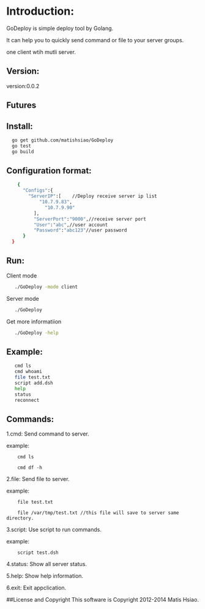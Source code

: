 # Introduction:
  GoDeploy is simple deploy tool by Golang.
  
  It can help you to quickly send command or file to your server groups.
  
  one client wtih mutli server.
  
## Version:

version:0.0.2

## Futures

  
  
## Install:
```sh
  go get github.com/matishsiao/GoDeploy
  go test
  go build
```

## Configuration format:
```sh
    {
	  "Configs":{
	  	"ServerIP":[	//Deploy receive server ip list		
  			"10.7.9.83",
			  "10.7.9.90"
		  ],
		  "ServerPort":"9000",//receive server port
		  "User":"abc",//user account
		  "Password":"abc123"//user password
	  }
  }
```

## Run:

   Client mode
```sh
   ./GoDeploy -mode client
```

   Server mode
```sh
   ./GoDeploy
```

   Get more informatiion
   
```sh
   ./GoDeploy -help 
```

## Example:

```sh   
   cmd ls
   cmd whoami
   file test.txt
   script add.dsh
   help
   status
   reconnect
```

## Commands:

   1.cmd: Send command to server.
    
   example:
    
        cmd ls
        
        cmd df -h
        
   2.file: Send file to server.
    
   example:
        
        file test.txt
        
        file /var/tmp/test.txt //this file will save to server same directory.
    
   3.script: Use script to run commands.
    
   example:
    
        script test.dsh
    
   4.status: Show all server status.
    
   5.help: Show help information.
    
   6.exit: Exit appclication.

##License and Copyright
This software is Copyright 2012-2014 Matis Hsiao.
